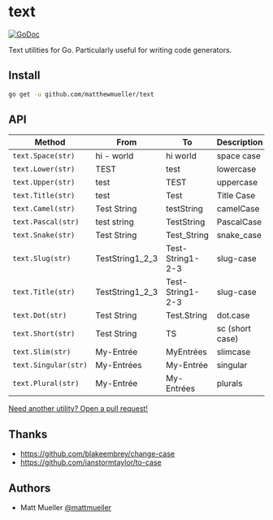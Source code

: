 # text

[![GoDoc](https://godoc.org/github.com/matthewmueller/text?status.svg)](https://godoc.org/github.com/matthewmueller/text)

Text utilities for Go. Particularly useful for writing code generators.

## Install

```sh
go get -u github.com/matthewmueller/text
```

## API

| Method               | From            | To               | Description     |
| -------------------- | --------------- | ---------------- | --------------- |
| `text.Space(str)`    | hi - world      | hi world         | space case      |
| `text.Lower(str)`    | TEST            | test             | lowercase       |
| `text.Upper(str)`    | test            | TEST             | uppercase       |
| `text.Title(str)`    | test            | Test             | Title Case      |
| `text.Camel(str)`    | Test String     | testString       | camelCase       |
| `text.Pascal(str)`   | test string     | TestString       | PascalCase      |
| `text.Snake(str)`    | Test String     | Test_String      | snake_case      |
| `text.Slug(str)`     | TestString1_2_3 | Test-String1-2-3 | slug-case       |
| `text.Title(str)`    | TestString1_2_3 | Test-String1-2-3 | slug-case       |
| `text.Dot(str)`      | Test String     | Test.String      | dot.case        |
| `text.Short(str)`    | Test String     | TS               | sc (short case) |
| `text.Slim(str)`     | My-Entrée       | MyEntrées        | slimcase        |
| `text.Singular(str)` | My-Entrées      | My-Entrée        | singular        |
| `text.Plural(str)`   | My-Entrée       | My-Entrées       | plurals         |

[Need another utility? Open a pull request!](https://github.com/matthewmueller/text/pulls)

## Thanks

- https://github.com/blakeembrey/change-case
- https://github.com/ianstormtaylor/to-case

## Authors

- Matt Mueller [@mattmueller](https://twitter.com/mattmueller)
